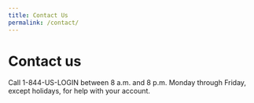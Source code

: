 ```yaml
---
title: Contact Us
permalink: /contact/
---
```


<div class="bg-white">
  <div class="container cntnr-wide pb3" markdown="1">

# Contact us

Call 1-844-US-LOGIN between 8 a.m. and 8 p.m. Monday through Friday, except holidays, for help with your account.

  </div>
</div>
